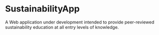 SustainabilityApp
=================

A Web application under development intended to provide peer-reviewed sustainability education at all entry levels of knowledge.